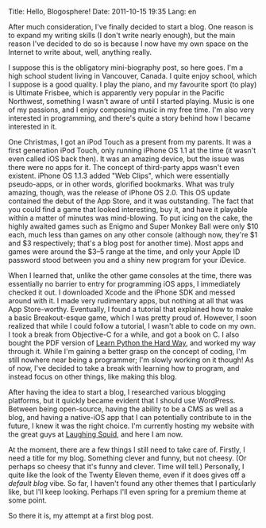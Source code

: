 Title: Hello, Blogosphere!
Date: 2011-10-15 19:35
Lang: en

After much consideration, I've finally decided to start a blog. One reason is to expand my writing skills (I don't write nearly enough), but the main reason I've decided to do so is because I now have my own space on the Internet to write about, well, anything really.

I suppose this is the obligatory mini-biography post, so here goes. I'm a high school student living in Vancouver, Canada. I quite enjoy school, which I suppose is a good quality. I play the piano, and my favourite sport (to play) is Ultimate Frisbee, which is apparently very popular in the Pacific Northwest, something I wasn't aware of until I started playing. Music is one of my passions, and I enjoy composing music in my free time. I'm also very interested in programming, and there's quite a story behind how I became interested in it.

One Christmas, I got an iPod Touch as a present from my parents. It was a first generation iPod Touch, only running iPhone OS 1.1 at the time (it wasn't even called iOS back then). It was an amazing device, but the issue was there were no apps for it. The concept of third-party apps wasn't even existent. iPhone OS 1.1.3 added "Web Clips", which were essentially pseudo-apps, or in other words, glorified bookmarks. What was truly amazing, though, was the release of iPhone OS 2.0. This OS update contained the debut of the App Store, and it was outstanding. The fact that you could find a game that looked interesting, buy it, and have it playable within a matter of minutes was mind-blowing. To put icing on the cake, the highly awaited games such as Enigmo and Super Monkey Ball were only $10 each, much less than games on any other console (although now, they're $1 and $3 respectively; that's a blog post for another time). Most apps and games were around the $3–5 range at the time, and only your Apple ID password stood between you and a shiny new program for your iDevice.

When I learned that, unlike the other game consoles at the time, there was essentially no barrier to entry for programming iOS apps, I immediately checked it out. I downloaded Xcode and the iPhone SDK and messed around with it. I made very rudimentary apps, but nothing at all that was App Store-worthy. Eventually, I found a tutorial that explained how to make a basic Breakout-esque game, which I was pretty proud of. However, I soon realized that while I could follow a tutorial, I wasn't able to code on my own. I took a break from Objective-C for a while, and got a book on C. I also bought the PDF version of [Learn Python the Hard Way](http://learnpythonthehardway.org/), and worked my way through it. While I'm gaining a better grasp on the concept of coding, I'm still nowhere near being a programmer; I'm slowly working on it though! As of now, I've decided to take a break with learning how to program, and instead focus on other things, like making this blog.

After having the idea to start a blog, I researched various blogging platforms, but it quickly became evident that I should use WordPress. Between being open-source, having the ability to be a CMS as well as a blog, and having a native-iOS app that I can potentially contribute to in the future, I knew it was the right choice. I'm currently hosting my website with the great guys at [Laughing Squid](http://laughingsquid.us/), and here I am now.

At the moment, there are a few things I still need to take care of. Firstly, I need a title for my blog. Something clever and funny, but not cheesy. (Or perhaps so cheesy that it's funny and clever. Time will tell.) Personally, I quite like the look of the Twenty Eleven theme, even if it does gives off a *default blog* vibe. So far, I haven't found any other themes that I particularly like, but I'll keep looking. Perhaps I'll even spring for a premium theme at some point.

So there it is, my attempt at a first blog post.

